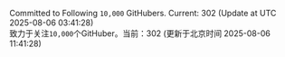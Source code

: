 Committed to Following `10,000` GitHubers. Current: <!-- FOLLOWING_COUNT -->302<!-- FOLLOWING_COUNT --> (Update at UTC <!-- LAST_UPDATED -->2025-08-06 03:41:28<!-- LAST_UPDATED -->)<br>
致力于关注`10,000`个GitHuber。当前：<!-- FOLLOWING_COUNT -->302<!-- FOLLOWING_COUNT --> (更新于北京时间 <!-- LAST_UPDATED_CST -->2025-08-06 11:41:28<!-- LAST_UPDATED_CST -->)
